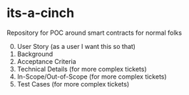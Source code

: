 # its-a-cinch
Repository for POC around smart contracts for normal folks


0. User Story (as a user I want this so that)
1. Background
2. Acceptance Criteria
3. Technical Details (for more complex tickets)
4. In-Scope/Out-of-Scope (for more complex tickets)
5. Test Cases (for more complex tickets)

